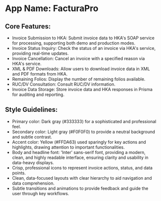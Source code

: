 # **App Name**: FacturaPro

## Core Features:

- Invoice Submission to HKA: Submit invoice data to HKA's SOAP service for processing, supporting both demo and production modes.
- Invoice Status Inquiry: Check the status of an invoice via HKA's service, providing real-time updates.
- Invoice Cancellation: Cancel an invoice with a specified reason via HKA's service.
- XML & PDF Downloads: Allow users to download invoice data in XML and PDF formats from HKA.
- Remaining Folios: Display the number of remaining folios available.
- RUC/DV Consultation: Consult RUC/DV information.
- Invoice Data Storage: Store invoice data and HKA responses in Prisma for auditing and reporting.

## Style Guidelines:

- Primary color: Dark gray (#333333) for a sophisticated and professional feel.
- Secondary color: Light gray (#F0F0F0) to provide a neutral background and subtle contrast.
- Accent color: Yellow (#FFDA63) used sparingly for key actions and highlights, drawing attention to important functionalities.
- Body and headline font: 'Inter' sans-serif font, providing a modern, clean, and highly readable interface, ensuring clarity and usability in data-heavy displays.
- Crisp, professional icons to represent invoice actions, status, and data points.
- Clean, data-focused layouts with clear hierarchy to aid navigation and data comprehension.
- Subtle transitions and animations to provide feedback and guide the user through key workflows.